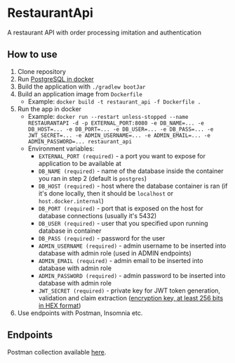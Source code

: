 # RestaurantApi
A restaurant API with order processing imitation and authentication

## How to use
1. Clone repository
2. Run [PostgreSQL in docker](https://hub.docker.com/_/postgres)
3. Build the application with `./gradlew bootJar`
4. Build an application image from `Dockerfile`
    * Example: `docker build -t restaurant_api -f Dockerfile .`
5. Run the app in docker
    * Example: `docker run --restart unless-stopped --name RESTAURANTAPI -d -p EXTERNAL_PORT:8080 -e DB_NAME=... -e DB_HOST=... -e DB_PORT=... -e DB_USER=... -e DB_PASS=... -e JWT_SECRET=... -e ADMIN_USERNAME=... -e ADMIN_EMAIL=... -e ADMIN_PASSWORD=... restaurant_api`
    * Environment variables:
        * `EXTERNAL_PORT (required)` - a port you want to expose for application to be available at
        * `DB_NAME (required)` - name of the database inside the container you ran in step 2 (default is `postgres`)
        * `DB_HOST (required)` - host where the database container is ran (if it's done locally, then it should be `localhost` or `host.docker.internal`)
        * `DB_PORT (required)` - port that is exposed on the host for database connections (usually it's 5432)
        * `DB_USER (required)` - user that you specified upon running database in container
        * `DB_PASS (required)` - password for the user
        * `ADMIN_USERNAME (required)` - admin username to be inserted into database with admin role (used in ADMIN endpoints)
        * `ADMIN_EMAIL (required)` - admin email to be inserted into database with admin role
        * `ADMIN_PASSWORD (required)` - admin password to be inserted into database with admin role
        * `JWT_SECRET (required)` - private key for JWT token generation, validation and claim extraction ([encryption key, at least 256 bits in HEX format](https://allkeysgenerator.com))
6. Use endpoints with Postman, Insomnia etc.

## Endpoints
Postman collection available [here](RestaurantAPI.postman_collection.json).